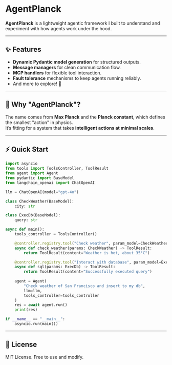 # AgentPlanck

**AgentPlanck** is a lightweight agentic framework I built to understand and experiment with how agents work under the hood.

---

## ✨ Features
- **Dynamic Pydantic model generation** for structured outputs.  
- **Message managers** for clean communication flow.  
- **MCP handlers** for flexible tool interaction.  
- **Fault tolerance** mechanisms to keep agents running reliably.  
- And more to explore! 🚀  

---

## 🔬 Why "AgentPlanck"?  
The name comes from **Max Planck** and the **Planck constant**, which defines the smallest "action" in physics.  
It’s fitting for a system that takes **intelligent actions at minimal scales**.

---

## ⚡ Quick Start

```python
import asyncio
from tools import ToolsController, ToolResult
from agent import Agent
from pydantic import BaseModel
from langchain_openai import ChatOpenAI

llm = ChatOpenAI(model="gpt-4o")

class CheckWeather(BaseModel):
    city: str

class ExecDb(BaseModel):
    query: str

async def main():
    tools_controller = ToolsController()

    @controller.registry.tool("Check weather", param_model=CheckWeather)
    async def check_weather(params: CheckWeather) -> ToolResult:
        return ToolResult(content="Weather is hot, about 35°C")

    @controller.registry.tool("Interact with database", param_model=ExecDb)
    async def sql(params: ExecDb) -> ToolResult:
        return ToolResult(content="Successfully executed query")
    
    agent = Agent(
        "Check weather of San Francisco and insert to my db", 
        llm=llm, 
        tools_controller=tools_controller
    )
    res = await agent.run()
    print(res)

if __name__ == "__main__":
    asyncio.run(main())
```

---


## 📜 License
MIT License. Free to use and modify.